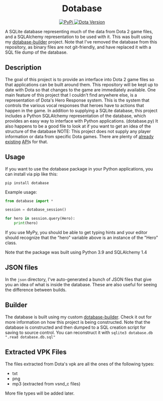 <h1 align="center">Dotabase</h1>

<p align="center">
	<a href="https://pypi.org/project/dotabase/">
		<img alt="PyPi" src="https://img.shields.io/pypi/v/dotabase.svg?style=for-the-badge&logo=pypi">
	</a>
	<a href="https://www.dota2.com/patches/">
		<img alt="Dota Version" src="https://img.shields.io/endpoint?url=https://raw.githubusercontent.com/mdiller/dotabase/master/DOTA_VERSION">
	</a>
</p>

A SQLite database representing much of the data from Dota 2 game files, and a SQLAlchemy representation to be used with it. This was built using my [dotabase-builder](https://github.com/mdiller/dotabase-builder) project. Note that I've removed the database from this repository, as binary files are not git-friendly, and have replaced it with a SQL file dump of the database.

## Description
The goal of this project is to provide an interface into Dota 2 game files so that applications can be built around them. This repository will be kept up to date with Dota so that changes to the game are immediately available. 
One main feature of this project that I couldn't find anywhere else, is a representation of Dota's Hero Response system. This is the system that controls the various vocal responses that heroes have to actions that happen in the game. 
In addition to supplying a SQLite database, this project includes a Python SQLAlchemy representation of the database, which provides an easy way to interface with Python applications. (dotabase.py) It also happens to be a good file to look at if you want to get an idea of the structure of the database
NOTE: This project does not supply any player information or data from specific Dota games. There are plenty of [already](http://dev.dota2.com/showthread.php?t=47115 "Dota 2 Match History API") [existing](https://steamcommunity.com/dev "Steam Web API") [API](http://docs.opendota.com/ "OpenDota/Yasp API")s for that.

## Usage
If you want to use the dotabase package in your Python applications, you can install via pip like this:
```
pip install dotabase
```

Example usage:
```python
from dotabase import *

session = dotabase_session()

for hero in session.query(Hero):
	print(hero)
```
If you use MyPy, you should be able to get typing hints and your editor should recognize that the "hero" variable above is an instance of the "Hero" class.

Note that the package was built using Python 3.9 and SQLAlchemy 1.4

## JSON files
In the `json` directory, I've auto-generated a bunch of JSON files that give you an idea of what is inside the database. These are also useful for seeing the difference between builds.

## Builder
The database is built using my custom [dotabase-builder](https://github.com/mdiller/dotabase-builder "Dotabase Builder"). Check it out for more information on how this project is being constructed. Note that the database is constructed and then dumped to a SQL creation script for saving to source control. You can reconstruct it with `sqlite3 dotabase.db ".read dotabase.db.sql"`

## Extracted VPK Files
The files extracted from Dota's vpk are all the ones of the following types:
- txt
- png
- mp3 (extracted from vsnd_c files)

More file types will be added later.
